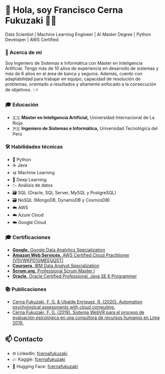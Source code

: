 
# 👋 Hola, soy Francisco Cerna Fukuzaki 👨‍💻

Data Scientist | Machine Learning Engineer | AI Master Degree | Python Developer | AWS Certified

### 🔎 Acerca de mí

Soy Ingeniero de Sistemas e Informática con Máster en Inteligencia Artificial. Tengo más de 10 años de experiencia en desarrollo de sistemas y más de 6 años en el área de banca y seguros. Además, cuento con adaptabilidad para trabajar en equipo, capacidad de resolución de problemas, orientado a resultados y altamente enfocado a la consecución de objetivos. 💡⚡

### 🎓 Educación

- 🇪🇸 **Máster en Inteligencia Artificial,** Universidad Internacional de La Rioja
- 🇵🇪 **Ingeniero de Sistemas e Informática,** Universidad Tecnológica del Perú

### 🛠️ Habilidades técnicas
- 🐍 Python
- ☕ Java
- 📊 Machine Learning
- 🤖 Deep Learning
- 📉 Análisis de datos
- 🗃️ SQL (Oracle, SQL Server, MySQL y PostgreSQL)
- 🗃️ NoSQL (MongoDB, DynamoDB y CosmosDB)
- ☁️ AWS
- ☁️ Azure Cloud
- ☁️ Google Cloud

### 🎓 Certificaciones

- [**Google,** Google Data Analytics Specialization](https://www.coursera.org/account/accomplishments/specialization/certificate/RKVYFLYGBRLE)
- [**Amazon Web Services,** AWS Certified Cloud Practitioner (V5VWKPD1GMEEQQ5T)](http://aws.amazon.com/verification)
- [**Coursera,** IBM Data Analyst Specialization](https://www.coursera.org/account/accomplishments/specialization/certificate/ADV5Y8CHAPXC)
- [**Scrum.org,** Professional Scrum Master I](https://www.scrum.org/user/538403)
- [**Oracle,** Oracle Certified Professional, Java SE 6 Programmer](https://www.youracclaim.com/badges/0358c33e-90fa-429e-b7ce-7389deae09ee/linked_in_profile)

### 📚 Publicaciones
- [Cerna Fukuzaki, F. G. & Ubalde Enriquez, R. (2020). Automation psychological assessments with cloud computing.](https://hdl.handle.net/20.500.12867/3067)
- [Cerna Fukuzaki, F. G. (2019). Sistema WebVR para el proceso de evaluación psicológica en una consultora de recursos humanos en Lima 2019.](https://hdl.handle.net/20.500.12867/1857)

## 📫 Contacto

- 🌐 LinkedIn: [fcernafukuzaki](https://www.linkedin.com/in/fcernafukuzaki/)
- 📈 Kaggle: [fcernafukuzaki](https://www.kaggle.com/fcernafukuzaki)
- 🤗 Hugging Face: [fcernafukuzaki](https://huggingface.co/fcernafukuzaki)
